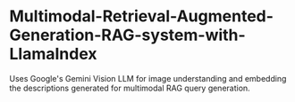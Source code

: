 # Multimodal-Retrieval-Augmented-Generation-RAG-system-with-LlamaIndex
Uses Google's Gemini Vision LLM for image understanding and embedding the descriptions generated for multimodal RAG query generation.
